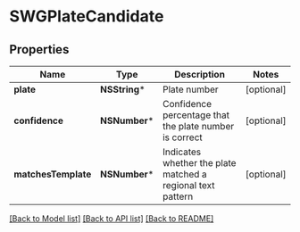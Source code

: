 # SWGPlateCandidate

## Properties
Name | Type | Description | Notes
------------ | ------------- | ------------- | -------------
**plate** | **NSString*** | Plate number | [optional] 
**confidence** | **NSNumber*** | Confidence percentage that the plate number is correct | [optional] 
**matchesTemplate** | **NSNumber*** | Indicates whether the plate matched a regional text pattern | [optional] 

[[Back to Model list]](../README.md#documentation-for-models) [[Back to API list]](../README.md#documentation-for-api-endpoints) [[Back to README]](../README.md)


